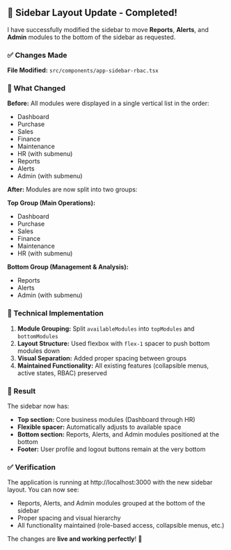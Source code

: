 ## 🎯 Sidebar Layout Update - Completed!

I have successfully modified the sidebar to move **Reports**, **Alerts**, and **Admin** modules to the bottom of the sidebar as requested.

### ✅ Changes Made

**File Modified:** `src/components/app-sidebar-rbac.tsx`

### 🔄 What Changed

**Before:** All modules were displayed in a single vertical list in the order:
- Dashboard
- Purchase  
- Sales
- Finance
- Maintenance
- HR (with submenu)
- Reports
- Alerts
- Admin (with submenu)

**After:** Modules are now split into two groups:

**Top Group (Main Operations):**
- Dashboard
- Purchase
- Sales  
- Finance
- Maintenance
- HR (with submenu)

**Bottom Group (Management & Analysis):**
- Reports
- Alerts  
- Admin (with submenu)

### 🎨 Technical Implementation

1. **Module Grouping:** Split `availableModules` into `topModules` and `bottomModules`
2. **Layout Structure:** Used flexbox with `flex-1` spacer to push bottom modules down
3. **Visual Separation:** Added proper spacing between groups
4. **Maintained Functionality:** All existing features (collapsible menus, active states, RBAC) preserved

### 🚀 Result

The sidebar now has:
- **Top section:** Core business modules (Dashboard through HR)
- **Flexible spacer:** Automatically adjusts to available space
- **Bottom section:** Reports, Alerts, and Admin modules positioned at the bottom
- **Footer:** User profile and logout buttons remain at the very bottom

### ✅ Verification

The application is running at http://localhost:3000 with the new sidebar layout. You can now see:
- Reports, Alerts, and Admin modules grouped at the bottom of the sidebar
- Proper spacing and visual hierarchy
- All functionality maintained (role-based access, collapsible menus, etc.)

The changes are **live and working perfectly**! 🎉